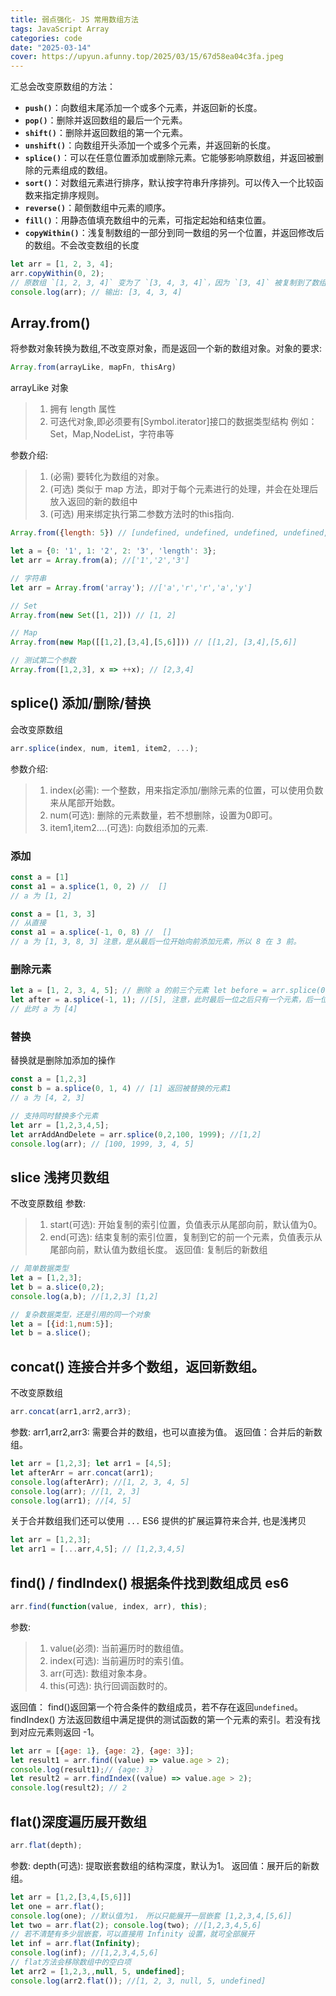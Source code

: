 ```yaml
---
title: 弱点强化- JS 常用数组方法
tags: JavaScript Array
categories: code
date: "2025-03-14"
cover: https://upyun.afunny.top/2025/03/15/67d58ea04c3fa.jpeg
---
```


汇总会改变原数组的方法：
- **`push()`**：向数组末尾添加一个或多个元素，并返回新的长度。
- **`pop()`**：删除并返回数组的最后一个元素。
- **`shift()`**：删除并返回数组的第一个元素。
- **`unshift()`**：向数组开头添加一个或多个元素，并返回新的长度。
- **`splice()`**：可以在任意位置添加或删除元素。它能够影响原数组，并返回被删除的元素组成的数组。
- **`sort()`**：对数组元素进行排序，默认按字符串升序排列。可以传入一个比较函数来指定排序规则。
- **`reverse()`**：颠倒数组中元素的顺序。
- **`fill()`**：用静态值填充数组中的元素，可指定起始和结束位置。
- **`copyWithin()`**：浅复制数组的一部分到同一数组的另一个位置，并返回修改后的数组。不会改变数组的长度
```js
let arr = [1, 2, 3, 4];
arr.copyWithin(0, 2);
// 原数组 `[1, 2, 3, 4]` 变为了 `[3, 4, 3, 4]`，因为 `[3, 4]` 被复制到了数组的开头，覆盖了原先的 `[1, 2]`，而原始数组中的 `[3, 4]` 保持不变。
console.log(arr); // 输出: [3, 4, 3, 4]
```

## Array.from()
将参数对象转换为数组,不改变原对象，而是返回一个新的数组对象。对象的要求:
```js
Array.from(arrayLike, mapFn, thisArg)
```
arrayLike 对象
>1.  拥有 length 属性
>2. 可迭代对象,即必须要有[Symbol.iterator]接口的数据类型结构 例如：Set，Map,NodeList，字符串等

参数介绍:
>1. (必需) 要转化为数组的对象。
>2. (可选) 类似于 map 方法，即对于每个元素进行的处理，并会在处理后放入返回的新的数组中
>3. (可选) 用来绑定执行第二参数方法时的this指向.

```js
Array.from({length: 5}) // [undefined, undefined, undefined, undefined, undefined]

let a = {0: '1', 1: '2', 2: '3', 'length': 3};
let arr = Array.from(a); //['1','2','3']

// 字符串
let arr = Array.from('array'); //['a','r','r','a','y']

// Set
Array.from(new Set([1, 2])) // [1, 2]

// Map
Array.from(new Map([[1,2],[3,4],[5,6]])) // [[1,2], [3,4],[5,6]]

// 测试第二个参数
Array.from([1,2,3], x => ++x); // [2,3,4]
```

## splice() 添加/删除/替换 
会改变原数组
```js
arr.splice(index, num, item1, item2, ...);
```

参数介绍:
> 1. index(必需): 一个整数，用来指定添加/删除元素的位置，可以使用负数来从尾部开始数。
> 2. num(可选): 删除的元素数量，若不想删除，设置为0即可。
> 3. item1,item2....(可选): 向数组添加的元素.

### 添加
```js
const a = [1]
const a1 = a.splice(1, 0, 2) //  []
// a 为 [1, 2]

const a = [1, 3, 3]
// 从直接
const a1 = a.splice(-1, 0, 8) //  []
// a 为 [1, 3, 8, 3] 注意，是从最后一位开始向前添加元素，所以 8 在 3 前。


```

### 删除元素
``` js
let a = [1, 2, 3, 4, 5]; // 删除 a 的前三个元素 let before = arr.splice(0, 3); //[1, 2, 3] // 此时 a 为 [4, 5] // 删除 a 的最后一位元素 
let after = a.splice(-1, 1); //[5], 注意，此时最后一位之后只有一个元素，后一位不管写多大都只会是最后一位元素被删除并返回 
// 此时 a 为 [4]
```

### 替换
替换就是删除加添加的操作
```js
const a = [1,2,3]
const b = a.splice(0, 1, 4) // [1] 返回被替换的元素1
// a 为 [4, 2, 3]

// 支持同时替换多个元素
let arr = [1,2,3,4,5];
let arrAddAndDelete = arr.splice(0,2,100, 1999); //[1,2]
console.log(arr); // [100, 1999, 3, 4, 5]
```

## slice 浅拷贝数组
不改变原数组
参数:
> 1. start(可选): 开始复制的索引位置，负值表示从尾部向前，默认值为0。
> 2. end(可选): 结束复制的索引位置，复制到它的前一个元素，负值表示从尾部向前，默认值为数组长度。
返回值: 复制后的新数组

```js
// 简单数据类型
let a = [1,2,3];
let b = a.slice(0,2); 
console.log(a,b); //[1,2,3] [1,2]

// 复杂数据类型，还是引用的同一个对象
let a = [{id:1,num:5}];
let b = a.slice();
```

## concat() 连接合并多个数组，返回新数组。
不改变原数组

```js
arr.concat(arr1,arr2,arr3);
```
参数: arr1,arr2,arr3: 需要合并的数组，也可以直接为值。
返回值：合并后的新数组。
```js
let arr = [1,2,3]; let arr1 = [4,5];
let afterArr = arr.concat(arr1); 
console.log(afterArr); //[1, 2, 3, 4, 5] 
console.log(arr); //[1, 2, 3] 
console.log(arr1); //[4, 5]
```
关于合并数组我们还可以使用 `...` ES6 提供的扩展运算符来合并, 也是浅拷贝
```js
let arr = [1,2,3];
let arr1 = [...arr,4,5]; // [1,2,3,4,5]
```

## find() / findIndex() 根据条件找到数组成员 es6
```js
arr.find(function(value, index, arr), this);
```
参数:
> 1. value(必须): 当前遍历时的数组值。
> 2. index(可选): 当前遍历时的索引值。
> 3. arr(可选): 数组对象本身。
> 4. this(可选): 执行回调函数时的。

返回值： find()返回第一个符合条件的数组成员，若不存在返回`undefined`。
findIndex() 方法返回数组中满足提供的测试函数的第一个元素的索引。若没有找到对应元素则返回 -1。

``` js
let arr = [{age: 1}, {age: 2}, {age: 3}];
let result1 = arr.find((value) => value.age > 2); 
console.log(result1);// {age: 3}
let result2 = arr.findIndex((value) => value.age > 2);
console.log(result2); // 2
```

## flat()深度遍历展开数组
```js
arr.flat(depth);
```
参数: depth(可选): 提取嵌套数组的结构深度，默认为1。
返回值：展开后的新数组。
```js
let arr = [1,2,[3,4,[5,6]]] 
let one = arr.flat(); 
console.log(one); //默认值为1， 所以只能展开一层嵌套 [1,2,3,4,[5,6]] 
let two = arr.flat(2); console.log(two); //[1,2,3,4,5,6] 
// 若不清楚有多少层嵌套，可以直接用 Infinity 设置，就可全部展开 
let inf = arr.flat(Infinity); 
console.log(inf); //[1,2,3,4,5,6] 
// flat方法会移除数组中的空白项
let arr2 = [1,2,3,,null, 5, undefined];
console.log(arr2.flat()); //[1, 2, 3, null, 5, undefined]
```
